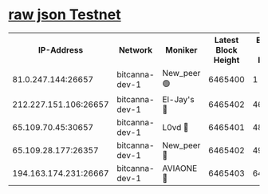 [raw json Testnet](https://rpc-check.bcat.stavr.tech/bcat/rpc-bcat-result.json)
=


<table><tr><th>IP-Address</th><th>Network</th><th>Moniker</th><th>Latest Block Height</th><th>Earliest Block Height</th><th>Catching Up</th><th>Tx Index</th><th>Voting Power</th><th>Scan Time</th></tr><tr><td>81.0.247.144:26657</td><td>bitcanna-dev-1</td><td>New_peer 🟢</td><td>6465400</td><td>1</td><td>False</td><td>on</td><td>0</td><td>2024-02-16T09:40:32.188054456UTC</td></tr><tr><td>212.227.151.106:26657</td><td>bitcanna-dev-1</td><td>El-Jay's 🔴</td><td>6465402</td><td>4670391</td><td>False</td><td>on</td><td>2218164</td><td>2024-02-16T09:40:39.009291590UTC</td></tr><tr><td>65.109.70.45:30657</td><td>bitcanna-dev-1</td><td>L0vd 🔴</td><td>6465401</td><td>4828155</td><td>False</td><td>on</td><td>307920</td><td>2024-02-16T09:40:32.580888716UTC</td></tr><tr><td>65.109.28.177:26357</td><td>bitcanna-dev-1</td><td>New_peer 🔴</td><td>6465402</td><td>4952911</td><td>False</td><td>on</td><td>2237067</td><td>2024-02-16T09:40:39.319930046UTC</td></tr><tr><td>194.163.174.231:26667</td><td>bitcanna-dev-1</td><td>AVIAONE 🔴</td><td>6465403</td><td>6458751</td><td>False</td><td>on</td><td>1949865</td><td>2024-02-16T09:40:45.889174416UTC</td></tr></table>